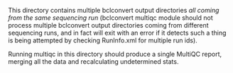 This directory contains multiple bclconvert output directories _all coming from the same sequencing run_ (bclconvert multiqc module should not process multiple bclconvert output directories coming from different sequencing runs, and in fact will exit with an error if it detects such a thing is being attempted by checking RunInfo.xml for multiple run ids).

Running multiqc in this directory should produce a single MultiQC report, merging all the data and recalculating undetermined stats.
